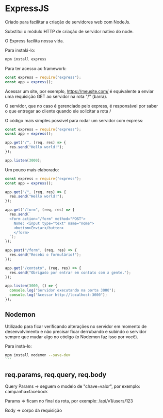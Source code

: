 # ExpressJS

Criado para facilitar a criação de servidores web com NodeJs.

Substitui o módulo HTTP de criação de servidor nativo do node.

O Express facilita nossa vida.

Para instalá-lo:

```bash
npm install express
```

Para ter acesso ao framework:

```js
const express = require("express");
const app = express();
```

Acessar um site, por exemplo, https://meusite.com/ é equivalente a enviar uma requisição GET ao servidor na rota "/" (barra).

O servidor, que no caso é gerenciado pelo express, é responsável por saber o que entregar ao cliente quando ele solicitar a rota /

O código mais simples possível para rodar um servidor com express:

```js
const express = require("express");
const app = express();

app.get("/", (req, res) => {
  res.send("Hello world!");
});

app.listen(3000);
```

Um pouco mais elaborado:

```js
const express = require("express");
const app = express();

app.get("/", (req, res) => {
  res.send("Hello world!");
});

app.get("/form", (req, res) => {
  res.send(`
  <form action="/form" method="POST">
    Nome: <input type="text" name="nome">
    <button>Enviar</button>
    </form>
  `);
});

app.post("/form", (req, res) => {
  res.send("Recebi o formulário!");
});

app.get("/contato", (req, res) => {
  res.send("Obrigado por entrar em contato com a gente.");
});

app.listen(3000, () => {
  console.log("Servidor executando na porta 3000");
  console.log("Acessar http://localhost:3000");
});
```

## Nodemon

Utilizado para ficar verificando alterações no servidor em momento de desenvolvimento e não precisar ficar derrubando e subindo o servidor sempre que mudar algo no código (o Nodemon faz isso por você).

Para instá-lo:

````bash
npm install nodemon --save-dev
```
````

## req.params, req.query, req.body

Query Params => seguem o modelo de "chave=valor", por exemplo: campanha=facebook

Params => ficam no final da rota, por exemplo: /api/v1/users/123

Body => corpo da requisição
